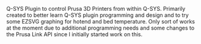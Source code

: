 Q-SYS Plugin to control Prusa 3D Printers from within Q-SYS. Primarily created to better learn Q-SYS plugin programming and design and to try some EZSVG graphing for hotend and bed temperature. Only sort of works at the moment due to additional programming needs and some changes to the Prusa Link API since I initially started work on this.
